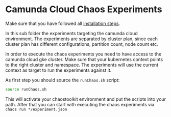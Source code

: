 # Camunda Cloud Chaos Experiments

Make sure that you have followed all [installation steps](../README.md).

In this sub folder the experiments targeting the camunda cloud environment. The experiments are separated by cluster plan, since each cluster plan has different configurations, partition count, node count etc.

In order to execute the chaos experiments you need to have access to the camunda cloud gke cluster. Make sure that your kubernetes context points to the right cluster and namespace. The experiments will use the current context as target to run the experiments against it.

As first step you should source the `runChaos.sh` script:

```sh
source runChaos.sh
```

This will activate your chaostoolkit environment and put the scripts into your path. After that you can start with executing the chaos experiments via `chaos run */experiment.json`
